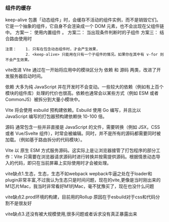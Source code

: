 ### 组件的缓存
  keep-alive 包裹「动态组件」时，会缓存不活动的组件实例，而不是销毁它们。它是一个抽象的组件，它自身不会渲染成一个 DOM 元素，也不会出现在父组件链中。
    方案一： 使用内置组件 <component>。
    <keep-alive>
        <component :is="view"></component>
    </keep-alive>
    方案二： 当出现条件判断时的子组件
    <keep-alive>
        <comp-a v-if="a > 1"></comp-a>
        <comp-b v-else></comp-b>
    </keep-alive>
    方案三： 结合路由使用时
    <keep-alive>
        <router-view></router-view>
    </keep-alive>

    注意：    1. 只有在包含动态组件时，才会产生效果，
             2. <keep-alive> 只能用在只有一个子组件的情况。如果你在其中有 v-for 则不会产生效果。


vite改进
Vite 通过在一开始将应用中的模块区分为 依赖 和 源码 两类，改进了开发服务器启动时间。

依赖 大多为纯 JavaScript 并在开发时不会变动。一些较大的依赖（例如有上百个模块的组件库）处理的代价也很高。依赖也通常会以某些方式（例如 ESM 或者 CommonJS）被拆分到大量小模块中。

Vite 将会使用 esbuild 预构建依赖。Esbuild 使用 Go 编写，并且比以 JavaScript 编写的打包器预构建依赖快 10-100 倍。

源码 通常包含一些并非直接是 JavaScript 的文件，需要转换（例如 JSX，CSS 或者 Vue/Svelte 组件），时常会被编辑。同时，并不是所有的源码都需要同时被加载。（例如基于路由拆分的代码模块）。

Vite 以 原生 ESM 方式服务源码。这实际上是让浏览器接管了打包程序的部分工作：Vite 只需要在浏览器请求源码时进行转换并按需提供源码。根据情景动态导入的代码，即只在当前屏幕上实际使用时才会被处理。

vite缺点1.生态，生态，生态不如webpack
wepback牛逼之处在于loader和plugin非常丰富,不过我认为生态只是时间问题，现在的vite,更像是当时刚出来的M1芯片Mac，我当时非常看好M1的Mac，毫不犹豫买了，现在也没什么问题

vite缺点2.prod环境的构建，目前用的Rollup
原因在于esbuild对于css和代码分割不是很友好

vite缺点3.还没有被大规模使用,很多问题或者诉求没有真正暴露出来